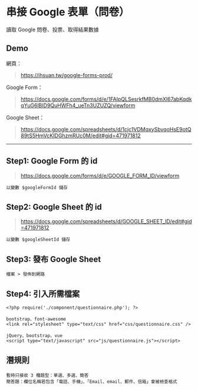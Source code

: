# 串接 Google 表單（問卷）

讀取 Google 問卷、投票、取得結果數據

## Demo  
網頁：
> https://ihsuan.tw/google-forms-prod/  

Google Form：
> https://docs.google.com/forms/d/e/1FAIpQLSesrkfMB0dmXl67abKqdkqYuG6lBID9QuHWFh4_ueTn3UZUZQ/viewform   

Google Sheet：
> https://docs.google.com/spreadsheets/d/1cjc1VDMqxySbvqoHsE9otQ89tS5HmVcKIDGhzmRUc0M/edit#gid=471971812

----------

## Step1: Google Form 的 id
> https://docs.google.com/forms/d/e/GOOGLE_FORM_ID/viewform
    
    以變數 $googleFormId 儲存

## Step2: Google Sheet 的 id
> https://docs.google.com/spreadsheets/d/GOOGLE_SHEET_ID/edit#gid=471971812
    
    以變數 $googleSheetId 儲存

## Step3: 發布 Google Sheet
    檔案 > 發佈到網路

## Step4: 引入所需檔案    
    <?php require('./component/questionnaire.php'); ?>
    
    bootstrap、font-awesome
    <link rel="stylesheet" type="text/css" href="css/questionnaire.css" />

    jQuery、bootstrap、vue
    <script type="text/javascript" src="js/questionnaire.js"></script>

## 潛規則
    暫時只接收 3 種題型：單選、多選、簡答
    簡答題：欄位名稱若包含「電話、手機」、「Email、email、郵件、信箱」會被檢查格式


